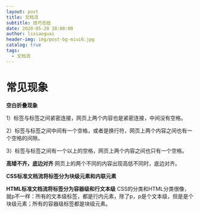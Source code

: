 ```yaml
---
layout: post
title: 文档流
subtitle: 技巧总结
date: 2020-05-20 10:00:00
author: lixiaoguai
header-img: img/post-bg-miui6.jpg
catalog: true
tags:
  - 文档流
---
```


# 常见现象

**空白折叠现象**

1）标签与标签之间紧密连接，网页上两个内容也是紧密连接，中间没有空格。

2）标签与标签之间中间有一个空格，或者是换行符，网页上两个内容之间也有一个空格的间隙。

3）标签与标签之间有一个以上的空格，网页上两个内容之间也只有一个空格。

**高矮不齐，底边对齐**
网页上的两个不同的内容出现高低不同时，底边对齐。

**CSS标准文档流将标签分为块级元素和内联元素**

**HTML标准文档流将标签分为容器级和行文本级**
CSS的分类和HTML分类很像，就p不一样：所有的文本级标签，都是行内元素，除了p，p是个文本级，但是是个块级元素；所有的容器级标签都是块级元素。